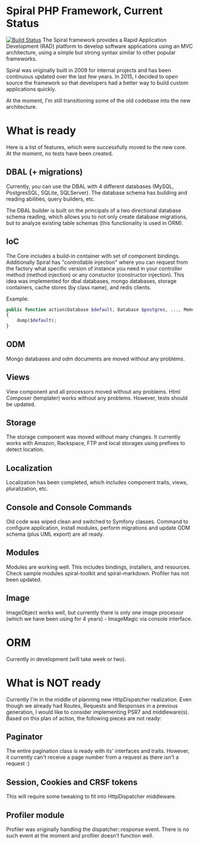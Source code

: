Spiral PHP Framework, Current Status
=======================
[![Build Status](https://travis-ci.org/wolfy-j/spiral.svg?branch=master)](https://travis-ci.org/wolfy-j/spiral)
The Spiral framework provides a Rapid Application Development (RAD) platform to develop software applications using an MVC architecture, using a 
simple but strong syntax similar to other popular frameworks.

Spiral was originally built in 2009 for internal projects and has been continuous updated over the last few years. In 2015, I decided to open source 
the framework so that developers had a better way to build custom applications quickly.  

At the moment, I'm still transitioning some of the old codebase into the new architecture.

What is ready
=================
Here is a list of features, which were successfully moved to the new core. At the moment, no tests have been created.

DBAL (+ migrations)
-------------
Currently, you can use the DBAL with 4 different databases (MySQL, PostgresSQL, SQLite, SQLServer). The database schema has building
and reading abilities, query builders, etc. 

The DBAL builder is built on the principals of a two directional database schema reading, which allows you to not only create database migrations, 
but to analyze existing table schemas (this functionality is used in ORM).

IoC
-------------
The Core includes a build-in container with set of component bindings. Additionally Spiral has "controllable injection"
where you can request from the factory what specific version of instance you need in your controller method (method injection)
or any constuctor (constructor injection). This idea was implemented for dbal databases, mongo databases, storage
containers, cache stores (by class name), and redis clients.

Example:
```php
public function action(Database $default, Database $postgres, ..., MemcacheStore $memcache, ...)
{
    dump($default);
}
```

ODM
-------------
Mongo databases and odm documents are moved without any problems.

Views
-------------
View component and all processors moved without any problems. Html Composer (templater) works without any problems. However, tests should be updated.

Storage
-------------
The storage component was moved without many changes. It currently works with Amazon, Rackspace, FTP and local storages
using prefixes to detect location.

Localization
-------------
Localization has been completed, which includes component traits, views, pluralization, etc.

Console and Console Commands
-------------
Old code was wiped clean and switched to Symfony classes. Command to configure application, install modules, perform migrations and 
update ODM schema (plus UML export) are all ready.

Modules
-------------
Modules are working well. This includes bindings, installers, and resources. Check sample modules spiral-toolkit and spiral-markdown.
Profiler has not been updated.

Image
-------------
ImageObject works well, but currently there is only one image processor (which we have been using for 4 years) - ImageMagic via console interface.

ORM
=================
Currently in development (will take week or two).

What is NOT ready
=================
Currently I'm in the middle of planning new HttpDispatcher realization. Even though we already had Routes, Requests and Responses
in a previous generation, I would like to consider implementing PSR7 and middleware(s). Based on this plan of action, the following pieces
are not ready:

Paginator
-------------
The entire pagination class is ready with its' interfaces and traits. However, it currently can't receive a page number from a
request as there isn't a request :)

Session, Cookies and CRSF tokens
-------------
This will require some tweaking to fit into HttpDispatcher middleware.

Profiler module
-------------
Profiler was originally handling the dispatcher::response event. There is no such event at the moment and profiler doesn't function well.
